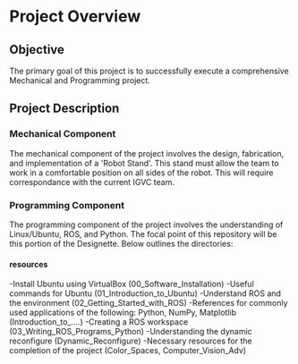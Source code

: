 # Project Overview

## Objective

The primary goal of this project is to successfully execute a comprehensive Mechanical and Programming project.

## Project Description

### Mechanical Component

The mechanical component of the project involves the design, fabrication, and implementation of a 'Robot Stand'. This stand must allow the team to work in a comfortable position on all sides of the robot. This will require correspondance with the current IGVC team.

### Programming Component

The programming component of the project involves the understanding of Linux/Ubuntu, ROS, and Python. The focal point of this repository will be this portion of the Designette. Below outlines the directories:

#### resources

-Install Ubuntu using VirtualBox (00_Software_Installation)
-Useful commands for Ubuntu (01_Introduction_to_Ubuntu)
-Understand ROS and the environment (02_Getting_Started_with_ROS)
-References for commonly used applications of the following: Python, NumPy, Matplotlib (Introduction_to_....)
-Creating a ROS workspace (03_Writing_ROS_Programs_Python)
-Understanding the dynamic reconfigure (Dynamic_Reconfigure)
-Necessary resources for the completion of the project (Color_Spaces, Computer_Vision_Adv)

